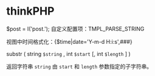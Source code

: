 # thinkPHP

$post = I('post.');
自定义配置项：TMPL_PARSE_STRING

视图中时间格式化：{$time|date='Y-m-d H:i:s',###}

substr    ( string `$string`   , int `$start`   [, int `$length`  ] )

返回字符串 `string` 由 `start` 和 `length` 参数指定的子字符串。 